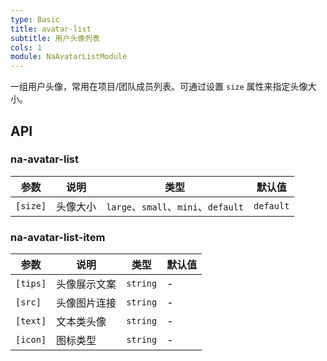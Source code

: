 ```yaml
---
type: Basic
title: avatar-list
subtitle: 用户头像列表
cols: 1
module: NaAvatarListModule
---
```


一组用户头像，常用在项目/团队成员列表。可通过设置 `size` 属性来指定头像大小。

## API

### na-avatar-list

| 参数     | 说明     | 类型                                | 默认值    |
| -------- | -------- | ----------------------------------- | --------- |
| `[size]` | 头像大小 | `large`、`small`、`mini`、`default` | `default` |

### na-avatar-list-item

| 参数     | 说明         | 类型     | 默认值 |
| -------- | ------------ | -------- | ------ |
| `[tips]` | 头像展示文案 | `string` | -      |
| `[src]`  | 头像图片连接 | `string` | -      |
| `[text]` | 文本类头像   | `string` | -      |
| `[icon]` | 图标类型     | `string` | -      |

